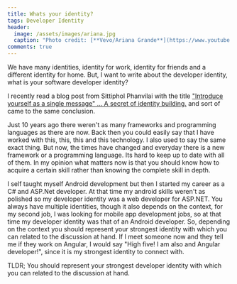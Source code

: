 ```yaml
---
title: Whats your identity?
tags: Developer Identity
header:
  image: /assets/images/ariana.jpg
  caption: "Photo credit: [**Vevo/Ariana Grande**](https://www.youtube.com/watch?v=ffxKSjUwKdU)"
comments: true
---
```


We have many identities, identity for work, identity for friends and a different identity for home. But, I want to write about the developer identity, what is your software developer identity?

I recently read a blog post from Sittiphol Phanvilai with the title ["Introduce yourself as a single message" … A secret of identity building.](https://medium.com/@nuuneoi/introduce-yourself-as-a-single-message-a-secret-of-identity-building-f24ff06c345f) and sort of came to the same conclusion. 

Just 10 years ago there weren't as many frameworks and programming languages as there are now. Back then you could easily say that I have worked with this, this, this and this technology. I also used to say the same exact thing. But now, the times have changed and everyday there is a new framework or a programming language. Its hard to keep up to date with all of them. In my opinion what matters now is that you should know how to acquire a certain skill rather than knowing the complete skill in depth. 

I self taught myself Android development but then I started my career as a C# and ASP.Net developer. At that time my android skills weren't as polished so my developer identity was a web developer for ASP.NET. You always have multiple identities, though it also depends on the context, for my second job, I was looking for mobile app development jobs, so at that time my developer identity was that of an Android developer. So, depending on the context you should represent your strongest identity with which you can related to the discussion at hand. If I meet someone now and they tell me if they work on Angular, I would say "High five! I am also and Angular developer!", since it is my strongest identity to connect with. 

TLDR; You should represent your strongest developer identity with which you can related to the discussion at hand.
